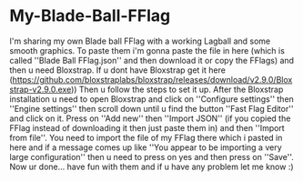 # My-Blade-Ball-FFlag
I'm sharing my own Blade ball FFlag with a working Lagball and some smooth graphics.
To paste them i'm gonna paste the file in here (which is called ''Blade Ball FFlag.json'' and then download it or copy the FFlags) and then u need Bloxstrap. If u dont have Bloxstrap get it here (https://github.com/bloxstraplabs/bloxstrap/releases/download/v2.9.0/Bloxstrap-v2.9.0.exe))
Then u follow the steps to set it up. After the Bloxstrap installation u need to open Bloxstrap and click on ''Configure settings'' then ''Engine settings'' then scroll down until u find the button ''Fast Flag Editor'' and click on it. Press on ''Add new'' then ''Import JSON'' (if you copied the FFlag instead of downloading it then just paste them in) and then ''Import from file''. You need to import the file of my FFlag there which i pasted in here and if a message comes up like ''You appear to be importing a very large configuration'' then u need to press on yes and then press on ''Save''. Now ur done... have fun with them and if u have any problem let me know :)
